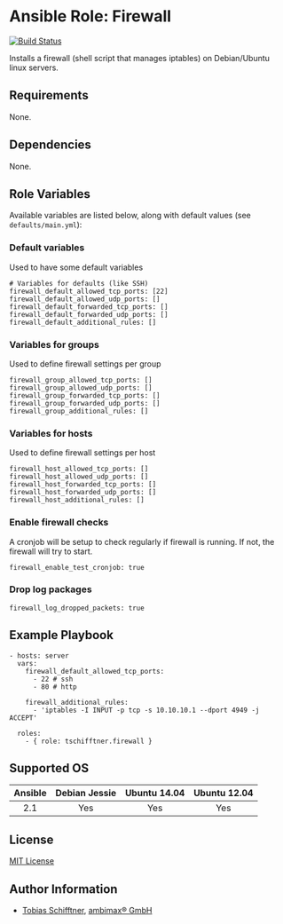 # Ansible Role: Firewall

[![Build Status](https://travis-ci.org/tschifftner/ansible-role-firewall.svg)](https://travis-ci.org/tschifftner/ansible-role-firewall)

Installs a firewall (shell script that manages iptables) on Debian/Ubuntu linux servers.

## Requirements

None.

## Dependencies

None.

## Role Variables

Available variables are listed below, along with default values (see `defaults/main.yml`):

### Default variables

Used to have some default variables
```
# Variables for defaults (like SSH)
firewall_default_allowed_tcp_ports: [22]
firewall_default_allowed_udp_ports: []
firewall_default_forwarded_tcp_ports: []
firewall_default_forwarded_udp_ports: []
firewall_default_additional_rules: []
```

### Variables for groups

Used to define firewall settings per group
```
firewall_group_allowed_tcp_ports: []
firewall_group_allowed_udp_ports: []
firewall_group_forwarded_tcp_ports: []
firewall_group_forwarded_udp_ports: []
firewall_group_additional_rules: []
```

### Variables for hosts

Used to define firewall settings per host
```
firewall_host_allowed_tcp_ports: []
firewall_host_allowed_udp_ports: []
firewall_host_forwarded_tcp_ports: []
firewall_host_forwarded_udp_ports: []
firewall_host_additional_rules: []
```

### Enable firewall checks

A cronjob will be setup to check regularly if firewall is running.
If not, the firewall will try to start.

```
firewall_enable_test_cronjob: true
```


### Drop log packages

```
firewall_log_dropped_packets: true
```

## Example Playbook

    - hosts: server
      vars:
        firewall_default_allowed_tcp_ports:
          - 22 # ssh
          - 80 # http
        
        firewall_additional_rules:
          - 'iptables -I INPUT -p tcp -s 10.10.10.1 --dport 4949 -j ACCEPT'

      roles:
        - { role: tschifftner.firewall }

## Supported OS
Ansible          | Debian Jessie    | Ubuntu 14.04    | Ubuntu 12.04
:--------------: | :--------------: | :-------------: | :-------------: 
2.1              | Yes              | Yes             | Yes

## License

[MIT License](http://choosealicense.com/licenses/mit/)

## Author Information

 - [Tobias Schifftner](https://twitter.com/tschifftner), [ambimax® GmbH](https://www.ambimax.de)